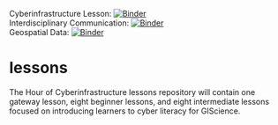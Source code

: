 Cyberinfrastructure Lesson: [![Binder](https://mybinder.org/badge_logo.svg)](https://mybinder.org/v2/gh/mohsen-gis/test2/master?filepath=beginner-lessons/cyberinfrastructure/Welcome.ipynb) <br/>
Interdisciplinary Communication: [![Binder](https://mybinder.org/badge_logo.svg)](https://mybinder.org/v2/gh/mohsen-gis/test2/master?filepath=beginner-lessons/interdisciplinary-communication/Welcome.ipynb)<br/>
Geospatial Data: [![Binder](https://mybinder.org/badge_logo.svg)](https://mybinder.org/v2/gh/mohsen-gis/test2/master?filepath=beginner-lessons/geospatial-data/Welcome.ipynb)<br/>

# lessons

The Hour of Cyberinfrastructure lessons repository will contain one gateway lesson, eight beginner lessons, and eight intermediate lessons focused on introducing learners to cyber literacy for GIScience.
